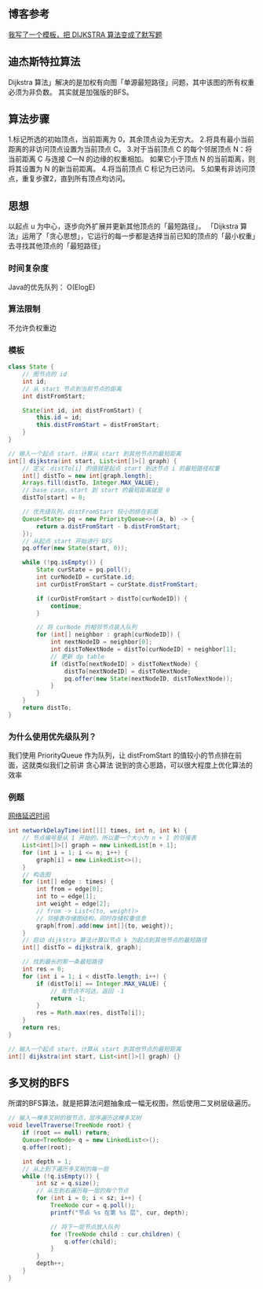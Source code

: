 ## 博客参考
[我写了一个模板，把 DIJKSTRA 算法变成了默写题](https://labuladong.gitee.io/algo/2/20/54/)

## 迪杰斯特拉算法
Dijkstra 算法」解决的是加权有向图「单源最短路径」问题，其中该图的所有权重必须为非负数。
其实就是加强版的BFS。

## 算法步骤
1.标记所选的初始顶点，当前距离为 0，其余顶点设为无穷大。
2.将具有最小当前距离的非访问顶点设置为当前顶点 C。
3.对于当前顶点 C 的每个邻居顶点 N：将当前距离 C 与连接 C—N 的边缘的权重相加。 如果它小于顶点 N 的当前距离，则将其设置为 N 的新当前距离。
4.将当前顶点 C 标记为已访问。
5.如果有非访问顶点，重复步骤2，直到所有顶点均访问。

## 思想
以起点 u 为中心，逐步向外扩展并更新其他顶点的「最短路径」。
「Dijkstra 算法」运用了「贪心思想」，它运行的每一步都是选择当前已知的顶点的「最小权重」去寻找其他顶点的「最短路径」

### 时间复杂度

Java的优先队列： O(ElogE)

### 算法限制
不允许负权重边

### 模板
```java
class State {
    // 图节点的 id
    int id;
    // 从 start 节点到当前节点的距离
    int distFromStart;

    State(int id, int distFromStart) {
        this.id = id;
        this.distFromStart = distFromStart;
    }
}

// 输入一个起点 start，计算从 start 到其他节点的最短距离
int[] dijkstra(int start, List<int[]>[] graph) {
    // 定义：distTo[i] 的值就是起点 start 到达节点 i 的最短路径权重
    int[] distTo = new int[graph.length];
    Arrays.fill(distTo, Integer.MAX_VALUE);
    // base case，start 到 start 的最短距离就是 0
    distTo[start] = 0;

    // 优先级队列，distFromStart 较小的排在前面
    Queue<State> pq = new PriorityQueue<>((a, b) -> {
        return a.distFromStart - b.distFromStart;
    });
    // 从起点 start 开始进行 BFS
    pq.offer(new State(start, 0));

    while (!pq.isEmpty()) {
        State curState = pq.poll();
        int curNodeID = curState.id;
        int curDistFromStart = curState.distFromStart;

        if (curDistFromStart > distTo[curNodeID]) {
            continue;
        }

        // 将 curNode 的相邻节点装入队列
        for (int[] neighbor : graph[curNodeID]) {
            int nextNodeID = neighbor[0];
            int distToNextNode = distTo[curNodeID] + neighbor[1];
            // 更新 dp table
            if (distTo[nextNodeID] > distToNextNode) {
                distTo[nextNodeID] = distToNextNode;
                pq.offer(new State(nextNodeID, distToNextNode));
            }
        }
    }
    return distTo;
}
```
###  为什么使用优先级队列？
我们使用 PriorityQueue 作为队列，让 distFromStart 的值较小的节点排在前面，这就类似我们之前讲 贪心算法 说到的贪心思路，可以很大程度上优化算法的效率

### 例题
[网络延迟时间](https://leetcode.cn/problems/network-delay-time/)
```java
int networkDelayTime(int[][] times, int n, int k) {
    // 节点编号是从 1 开始的，所以要一个大小为 n + 1 的邻接表
    List<int[]>[] graph = new LinkedList[n + 1];
    for (int i = 1; i <= n; i++) {
        graph[i] = new LinkedList<>();
    }
    // 构造图
    for (int[] edge : times) {
        int from = edge[0];
        int to = edge[1];
        int weight = edge[2];
        // from -> List<(to, weight)>
        // 邻接表存储图结构，同时存储权重信息
        graph[from].add(new int[]{to, weight});
    }
    // 启动 dijkstra 算法计算以节点 k 为起点到其他节点的最短路径
    int[] distTo = dijkstra(k, graph);

    // 找到最长的那一条最短路径
    int res = 0;
    for (int i = 1; i < distTo.length; i++) {
        if (distTo[i] == Integer.MAX_VALUE) {
            // 有节点不可达，返回 -1
            return -1;
        }
        res = Math.max(res, distTo[i]);
    }
    return res;
}

// 输入一个起点 start，计算从 start 到其他节点的最短距离
int[] dijkstra(int start, List<int[]>[] graph) {}
```
## 多叉树的BFS
所谓的BFS算法，就是把算法问题抽象成一幅无权图，然后使用二叉树层级遍历。

```java
// 输入一棵多叉树的根节点，层序遍历这棵多叉树
void levelTraverse(TreeNode root) {
    if (root == null) return;
    Queue<TreeNode> q = new LinkedList<>();
    q.offer(root);

    int depth = 1;
    // 从上到下遍历多叉树的每一层
    while (!q.isEmpty()) {
        int sz = q.size();
        // 从左到右遍历每一层的每个节点
        for (int i = 0; i < sz; i++) {
            TreeNode cur = q.poll();
            printf("节点 %s 在第 %s 层", cur, depth);

            // 将下一层节点放入队列
            for (TreeNode child : cur.children) {
                q.offer(child);
            }
        }
        depth++;
    }
}
```
